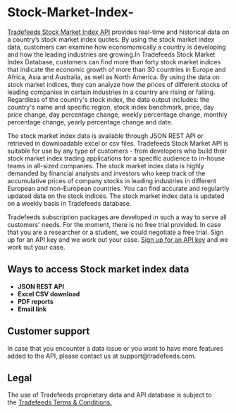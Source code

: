 # Stock-Market-Index-
<a href="https://tradefeeds.com/stock-market-index-api/" rel="nofollow">Tradefeeds Stock Market Index API</a> provides real-time and historical data on a country’s stock market index quotes. By using the stock market index data, customers can examine how economomically a country is developing and how the leading industries are growing.In Tradefeeds Stock Market Index Database, customers can find more than forty stock market indices that indicate the economic growth of more than 30 countries in Europe and Africa, Asia and Australia, as well as North America. By using the data on stock market indices, they can analyze how the prices of different stocks of leading companies in certain industries in a country are rising or falling. Regardless of the country's stock index, the data output includes: the country's name and specific region, stock index benchmark, price, day price change, day percentage change, weekly percentage change, monthly percentage change, yearly percentage change and date.

The stock market index data is available through JSON REST API or retrieved in downloadable excel or csv files. Tradefeeds Stock Market API is suitable for use by any type of customers - from developers who build their stock market index trading applications for a specific audience to in-house teams in all-sized companies. The stock market index data is highly demanded by financial analysts and investors who keep track of the accumulative prices of company stocks in leading industries in different European and non-European countries. You can find accurate and regulartly updated data on the stock indices. The stock market index data is updated on a weekly basis in Tradefeeds database. 

Tradefeeds subscription packages are developed in such a way to serve all customers' needs. For the moment, there is no free trial provided. In case that you are a researcher or a student, we could negotiate a free trial. Sign up for an API key and we work out your case. <a href="https://tradefeeds.com/pricing-subscription-plans/" rel="nofollow">Sign up for an API key</a> and we work out your case.

<h2><a id="user-content-ways-to-access-Stock-market index-data" class="anchor" href="https://github.com/Tradefeeds-Financial-data-API/Stock-market index-API#ways-to-access-stock-market index-data" aria-hidden="true"></a>Ways to access Stock market index data</h2>
<ul>
 	<li><strong>JSON REST API</strong></li>
 	<li><strong>Excel CSV download</strong></li>
 	<li><strong>PDF reports</strong></li>
 	<li><strong>Email link</strong></li>
</ul>

<h2>Customer support</h2>
In case that you encounter a data issue or you want to have more features added to the API, please contact us at support@tradefeeds.com.
 
<h2>Legal</h2>

<p> The use of Tradefeeds proprietary data and API database is subject to the&nbsp;<a href="https://tradefeeds.com/terms-and-conditions-on-data/">Tradefeeds Terms &amp; Conditions.</a></p>







